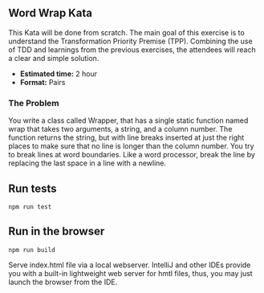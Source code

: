 ## Word Wrap Kata

This Kata will be done from scratch. The main goal of this exercise is to understand the Transformation Priority Premise (TPP). Combining the use of TDD and learnings from the previous exercises, the attendees will reach a clear and simple solution.

- **Estimated time:** 2 hour
- **Format:** Pairs

### The Problem

You write a class called Wrapper, that has a single static function named wrap that takes two arguments, a string, and a column number. The function returns the string, but with line breaks inserted at just the right places to make sure that no line is longer than the column number. You try to break lines at word boundaries. Like a word processor, break the line by replacing the last space in a line with a newline.

## Run tests

`npm run test`

## Run in the browser

`npm run build`

Serve index.html file via a local webserver. IntelliJ and other IDEs provide you with a built-in lightweight web server for hmtl files, thus, you may just launch the browser from the IDE.
